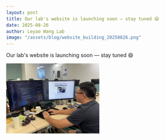 ```yaml
---
layout: post
title: Our lab's website is launching soon — stay tuned 😄
date: 2025-08-26
author: Leyao Wang Lab
image: "/assets/blog/website_building_20250826.png"
---
```



Our lab's website is launching soon — stay tuned 😄

<img src="/assets/blog/website_building_20250826.png" alt="website_building" style="width:50%;" />
